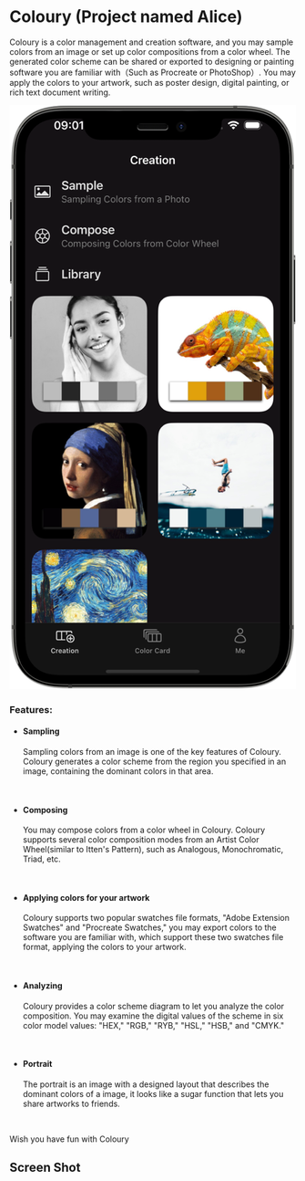 # Coloury (Project named Alice)

Coloury is a color management and creation software, and you may sample colors from an image or set up color compositions from a color wheel. The generated color scheme can be shared or exported to designing or painting software you are familiar with（Such as Procreate or PhotoShop）. You may apply the colors to your artwork, such as poster design, digital painting, or rich text document writing.

![](https://github.com/yuqingcai/Alice/blob/main/Alice/Resource/Prompt/prompt-startup.png)

### Features:

-   #### Sampling

    Sampling colors from an image is one of the key features of Coloury. Coloury generates a color scheme from the region you specified in an image, containing the dominant colors in that area.

![]()

-   #### Composing

    You may compose colors from a color wheel in Coloury. Coloury supports several color composition modes from an Artist Color Wheel(similar to Itten's Pattern), such as Analogous, Monochromatic, Triad, etc.

![]()

-   #### Applying colors for your artwork

    Coloury supports two popular swatches file formats, "Adobe Extension Swatches" and "Procreate Swatches," you may export colors to the software you are familiar with, which support these two swatches file format, applying the colors to your artwork.

![]()

-   #### Analyzing

    Coloury provides a color scheme diagram to let you analyze the color composition. You may examine the digital values of the scheme in six color model values: "HEX," "RGB," "RYB," "HSL," "HSB," and "CMYK."

![]()

-   #### Portrait

    The portrait is an image with a designed layout that describes the dominant colors of a image, it looks like a sugar function that lets you share artworks to friends.

![]()

Wish you have fun with Coloury

## Screen Shot

![]()
